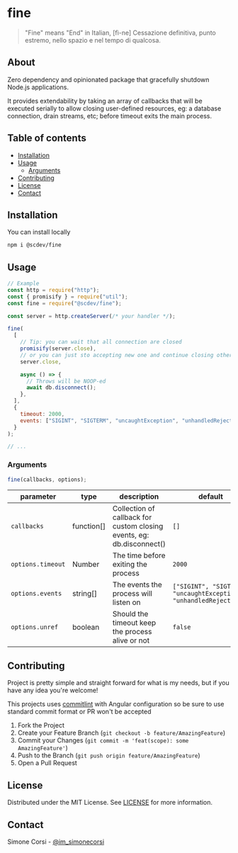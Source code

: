 # fine

<!-- PROJECT SHIELDS -->

<!-- ![tests](https://github.com/simonecorsi/fine/workflows/test/badge.svg) -->

> "Fine" means "End" in Italian, [fì-ne] Cessazione definitiva, punto estremo, nello spazio e nel tempo di qualcosa.

## About

Zero dependency and opinionated package that gracefully shutdown Node.js applications.

It provides extendability by taking an array of callbacks that will be executed serially to allow closing user-defined resources, eg: a database connection, drain streams, etc; before timeout exits the main process.

## Table of contents

<!-- toc -->

- [Installation](#installation)
- [Usage](#usage)
  - [Arguments](#arguments)
- [Contributing](#contributing)
- [License](#license)
- [Contact](#contact)

<!-- tocstop -->

## Installation

You can install locally

```sh
npm i @scdev/fine
```

<!-- USAGE EXAMPLES -->

## Usage

```js
// Example
const http = require("http");
const { promisify } = require("util");
const fine = require("@scdev/fine");

const server = http.createServer(/* your handler */);

fine(
  [
    // Tip: you can wait that all connection are closed
    promisify(server.close),
    // or you can just sto accepting new one and continue closing other callbacks
    server.close,

    async () => {
      // Throws will be NOOP-ed
      await db.disconnect();
    },
  ],
  {
    timeout: 2000,
    events: ["SIGINT", "SIGTERM", "uncaughtException", "unhandledRejection"],
  }
);

// ...
```

### Arguments

```js
fine(callbacks, options);
```

| parameter         | type       | description                                                           | default                                                            |
| ----------------- | ---------- | --------------------------------------------------------------------- | ------------------------------------------------------------------ |
| `callbacks`       | function[] | Collection of callback for custom closing events, eg: db.disconnect() | `[]`                                                               |
| `options.timeout` | Number     | The time before exiting the process                                   | `2000`                                                             |
| `options.events`  | string[]   | The events the process will listen on                                 | `["SIGINT", "SIGTERM", "uncaughtException", "unhandledRejection"]` |
| `options.unref`   | boolean    | Should the timeout keep the process alive or not                      | `false`                                                            |

<!-- CONTRIBUTING -->

## Contributing

Project is pretty simple and straight forward for what is my needs, but if you have any idea you're welcome!

This projects uses [commitlint](https://commitlint.js.org/) with Angular configuration so be sure to use standard commit format or PR won't be accepted

1. Fork the Project
2. Create your Feature Branch (`git checkout -b feature/AmazingFeature`)
3. Commit your Changes (`git commit -m 'feat(scope): some AmazingFeature'`)
4. Push to the Branch (`git push origin feature/AmazingFeature`)
5. Open a Pull Request

<!-- LICENSE -->

## License

Distributed under the MIT License. See [LICENSE](./LICENSE) for more information.

<!-- CONTACT -->

## Contact

Simone Corsi - [@im_simonecorsi](https://twitter.com/im_simonecorsi)
